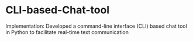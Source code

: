 # CLI-based-Chat-tool
Implementation: Developed a command-line interface (CLI) based chat tool in Python to facilitate real-time text communication
